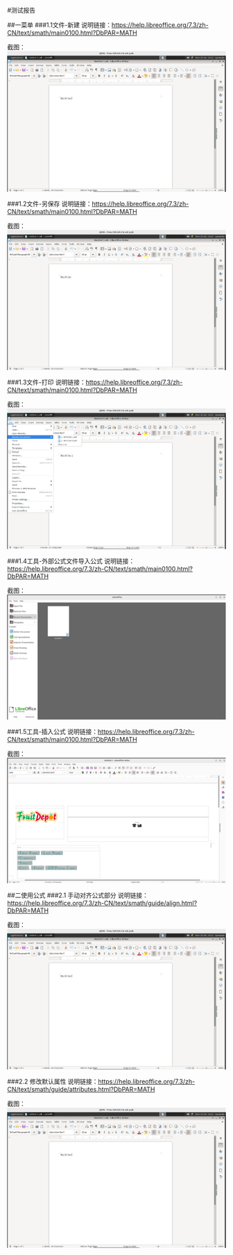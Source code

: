 #测试报告

##一菜单
###1.1文件-新建
说明链接：https://help.libreoffice.org/7.3/zh-CN/text/smath/main0100.html?DbPAR=MATH

截图：![image](https://github.com/Michaelnlearn/PlctWorking/blob/main/WorkRecord/week1/images/z1.png)

###1.2文件-另保存
说明链接：https://help.libreoffice.org/7.3/zh-CN/text/smath/main0100.html?DbPAR=MATH

截图：![image](https://github.com/Michaelnlearn/PlctWorking/blob/main/WorkRecord/week1/images/z2.png)

###1.3文件-打印
说明链接：https://help.libreoffice.org/7.3/zh-CN/text/smath/main0100.html?DbPAR=MATH

截图：![image](https://github.com/Michaelnlearn/PlctWorking/blob/main/WorkRecord/week1/images/z3.png)

###1.4工具-外部公式文件导入公式
说明链接：https://help.libreoffice.org/7.3/zh-CN/text/smath/main0100.html?DbPAR=MATH

截图：![image](https://github.com/Michaelnlearn/PlctWorking/blob/main/WorkRecord/week1/images/z4.png)

###1.5工具-插入公式
说明链接：https://help.libreoffice.org/7.3/zh-CN/text/smath/main0100.html?DbPAR=MATH

截图：![image](https://github.com/Michaelnlearn/PlctWorking/blob/main/WorkRecord/week1/images/z5.png)

##二使用公式
###2.1 手动对齐公式部分
说明链接：https://help.libreoffice.org/7.3/zh-CN/text/smath/guide/align.html?DbPAR=MATH

截图：![image](https://github.com/Michaelnlearn/PlctWorking/blob/main/WorkRecord/week1/images/z1.png)

###2.2 修改默认属性
说明链接：https://help.libreoffice.org/7.3/zh-CN/text/smath/guide/attributes.html?DbPAR=MATH

截图：![image](https://github.com/Michaelnlearn/PlctWorking/blob/main/WorkRecord/week1/images/z1.png)